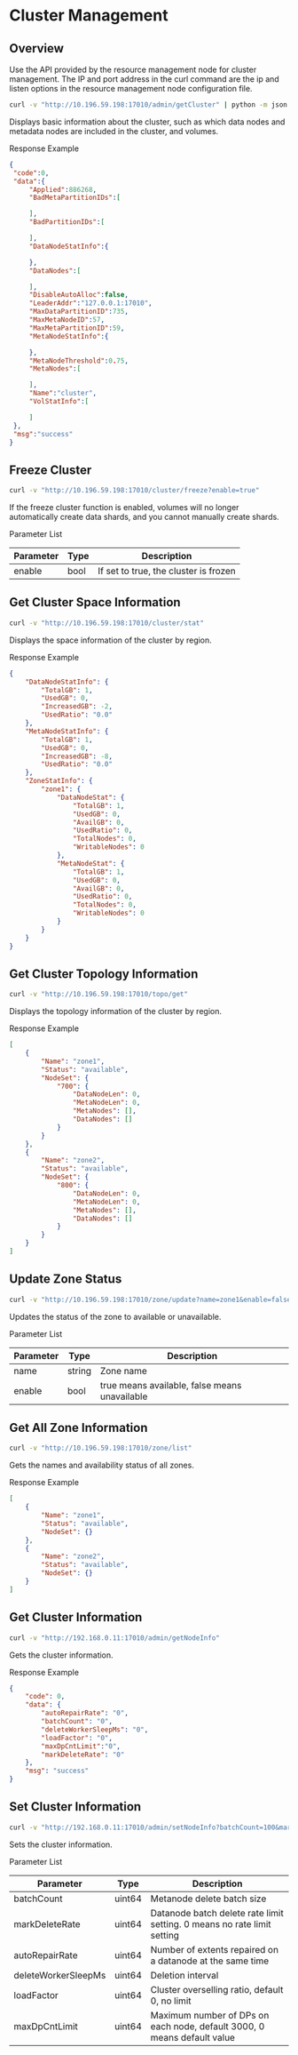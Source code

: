 # Cluster Management

## Overview

Use the API provided by the resource management node for cluster management. The IP and port address in the curl command are the ip and listen options in the resource management node configuration file.

``` bash
curl -v "http://10.196.59.198:17010/admin/getCluster" | python -m json.tool
```

Displays basic information about the cluster, such as which data nodes and metadata nodes are included in the cluster, and volumes.

Response Example

``` json
{
 "code":0,
 "data":{
     "Applied":886268,
     "BadMetaPartitionIDs":[

     ],
     "BadPartitionIDs":[

     ],
     "DataNodeStatInfo":{

     },
     "DataNodes":[

     ],
     "DisableAutoAlloc":false,
     "LeaderAddr":"127.0.0.1:17010",
     "MaxDataPartitionID":735,
     "MaxMetaNodeID":57,
     "MaxMetaPartitionID":59,
     "MetaNodeStatInfo":{

     },
     "MetaNodeThreshold":0.75,
     "MetaNodes":[

     ],
     "Name":"cluster",
     "VolStatInfo":[

     ]
 },
 "msg":"success"
}
```

## Freeze Cluster

``` bash
curl -v "http://10.196.59.198:17010/cluster/freeze?enable=true"
```

If the freeze cluster function is enabled, volumes will no longer automatically create data shards, and you cannot manually create shards.

Parameter List

| Parameter | Type | Description                           |
|-----------|------|---------------------------------------|
| enable    | bool | If set to true, the cluster is frozen |

## Get Cluster Space Information

``` bash
curl -v "http://10.196.59.198:17010/cluster/stat"
```

Displays the space information of the cluster by region.

Response Example

``` json
{
    "DataNodeStatInfo": {
        "TotalGB": 1,
        "UsedGB": 0,
        "IncreasedGB": -2,
        "UsedRatio": "0.0"
    },
    "MetaNodeStatInfo": {
        "TotalGB": 1,
        "UsedGB": 0,
        "IncreasedGB": -8,
        "UsedRatio": "0.0"
    },
    "ZoneStatInfo": {
        "zone1": {
            "DataNodeStat": {
                "TotalGB": 1,
                "UsedGB": 0,
                "AvailGB": 0,
                "UsedRatio": 0,
                "TotalNodes": 0,
                "WritableNodes": 0
            },
            "MetaNodeStat": {
                "TotalGB": 1,
                "UsedGB": 0,
                "AvailGB": 0,
                "UsedRatio": 0,
                "TotalNodes": 0,
                "WritableNodes": 0
            }
        }
    }
}
```

## Get Cluster Topology Information

``` bash
curl -v "http://10.196.59.198:17010/topo/get"
```

Displays the topology information of the cluster by region.

Response Example

``` json
[
    {
        "Name": "zone1",
        "Status": "available",
        "NodeSet": {
            "700": {
                "DataNodeLen": 0,
                "MetaNodeLen": 0,
                "MetaNodes": [],
                "DataNodes": []
            }
        }
    },
    {
        "Name": "zone2",
        "Status": "available",
        "NodeSet": {
            "800": {
                "DataNodeLen": 0,
                "MetaNodeLen": 0,
                "MetaNodes": [],
                "DataNodes": []
            }
        }
    }
]
```

## Update Zone Status

``` bash
curl -v "http://10.196.59.198:17010/zone/update?name=zone1&enable=false"
```

Updates the status of the zone to available or unavailable.

Parameter List

| Parameter | Type   | Description |
| --------- | ------ | ----------- |
| name      | string | Zone name   |
| enable    | bool   | true means available, false means unavailable |

## Get All Zone Information

``` bash
curl -v "http://10.196.59.198:17010/zone/list"
```

Gets the names and availability status of all zones.

Response Example

``` json
[
    {
        "Name": "zone1",
        "Status": "available",
        "NodeSet": {}
    },
    {
        "Name": "zone2",
        "Status": "available",
        "NodeSet": {}
    }
]
```

## Get Cluster Information

``` bash
curl -v "http://192.168.0.11:17010/admin/getNodeInfo"
```

Gets the cluster information.

Response Example

``` json
{
    "code": 0,
    "data": {
        "autoRepairRate": "0",
        "batchCount": "0",
        "deleteWorkerSleepMs": "0",
        "loadFactor": "0",
        "maxDpCntLimit":"0",
        "markDeleteRate": "0"
    },
    "msg": "success"
}
```

## Set Cluster Information

``` bash
curl -v "http://192.168.0.11:17010/admin/setNodeInfo?batchCount=100&markDeleteRate=100"
```

Sets the cluster information.

Parameter List

| Parameter           | Type   | Description                                                             |
|---------------------|--------|-------------------------------------------------------------------------|
| batchCount          | uint64 | Metanode delete batch size                                              |
| markDeleteRate      | uint64 | Datanode batch delete rate limit setting. 0 means no rate limit setting |
| autoRepairRate      | uint64 | Number of extents repaired on a datanode at the same time               |
| deleteWorkerSleepMs | uint64 | Deletion interval                                                       |
| loadFactor          | uint64 | Cluster overselling ratio, default 0, no limit                          |
| maxDpCntLimit       | uint64 | Maximum number of DPs on each node, default 3000, 0 means default value |
